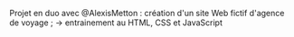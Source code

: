 Projet en duo avec @AlexisMetton : création d'un site Web fictif d'agence de voyage ;
-> entrainement au HTML, CSS et JavaScript
